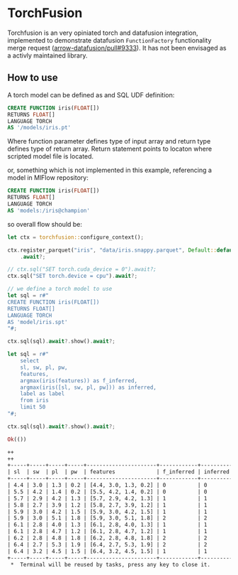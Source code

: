 # TorchFusion

Torchfusion is an very opiniated torch and datafusion integration, implemented to demonstrate datafusion `FunctionFactory` functionality merge request ([arrow-datafusion/pull#9333](https://github.com/apache/arrow-datafusion/pull/9333)). It has not been envisaged as a activly maintained library.

## How to use

A torch model can be defined as and SQL UDF definition:

```sql
CREATE FUNCTION iris(FLOAT[])
RETURNS FLOAT[]
LANGUAGE TORCH
AS '/models/iris.pt'
```

Where function parameter defines type of input array and return type defines type of return array. 
Return statement points to locaton where scripted model file is located.

or, something which is not implemented in this example, referencing a model in MlFlow repository:

```sql
CREATE FUNCTION iris(FLOAT[])
RETURNS FLOAT[]
LANGUAGE TORCH
AS 'models:/iris@champion'
```

so overall flow should be:

```rust
let ctx = torchfusion::configure_context();

ctx.register_parquet("iris", "data/iris.snappy.parquet", Default::default())
    .await?;

// ctx.sql("SET torch.cuda_device = 0").await?;
ctx.sql("SET torch.device = cpu").await?;

// we define a torch model to use
let sql = r#"
CREATE FUNCTION iris(FLOAT[])
RETURNS FLOAT[]
LANGUAGE TORCH
AS 'model/iris.spt'
"#;

ctx.sql(sql).await?.show().await?;

let sql = r#"
    select 
    sl, sw, pl, pw,
    features, 
    argmax(iris(features)) as f_inferred, 
    argmax(iris([sl, sw, pl, pw])) as inferred, 
    label as label
    from iris 
    limit 50
"#;

ctx.sql(sql).await?.show().await?;

Ok(())
```

```txt
++
++
+-----+-----+-----+-----+----------------------+------------+----------+-------+
| sl  | sw  | pl  | pw  | features             | f_inferred | inferred | label |
+-----+-----+-----+-----+----------------------+------------+----------+-------+
| 4.4 | 3.0 | 1.3 | 0.2 | [4.4, 3.0, 1.3, 0.2] | 0          | 0        | 0     |
| 5.5 | 4.2 | 1.4 | 0.2 | [5.5, 4.2, 1.4, 0.2] | 0          | 0        | 0     |
| 5.7 | 2.9 | 4.2 | 1.3 | [5.7, 2.9, 4.2, 1.3] | 1          | 1        | 1     |
| 5.8 | 2.7 | 3.9 | 1.2 | [5.8, 2.7, 3.9, 1.2] | 1          | 1        | 1     |
| 5.9 | 3.0 | 4.2 | 1.5 | [5.9, 3.0, 4.2, 1.5] | 1          | 1        | 1     |
| 5.9 | 3.0 | 5.1 | 1.8 | [5.9, 3.0, 5.1, 1.8] | 2          | 2        | 2     |
| 6.1 | 2.8 | 4.0 | 1.3 | [6.1, 2.8, 4.0, 1.3] | 1          | 1        | 1     |
| 6.1 | 2.8 | 4.7 | 1.2 | [6.1, 2.8, 4.7, 1.2] | 1          | 1        | 1     |
| 6.2 | 2.8 | 4.8 | 1.8 | [6.2, 2.8, 4.8, 1.8] | 2          | 2        | 2     |
| 6.4 | 2.7 | 5.3 | 1.9 | [6.4, 2.7, 5.3, 1.9] | 2          | 2        | 2     |
| 6.4 | 3.2 | 4.5 | 1.5 | [6.4, 3.2, 4.5, 1.5] | 1          | 1        | 1     |
+-----+-----+-----+-----+----------------------+------------+----------+-------+
 *  Terminal will be reused by tasks, press any key to close it. 

```